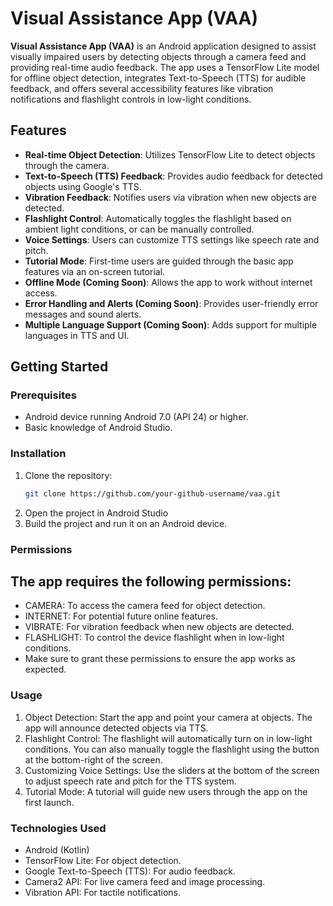 # Visual Assistance App (VAA)

**Visual Assistance App (VAA)** is an Android application designed to assist visually impaired users by detecting objects through a camera feed and providing real-time audio feedback. The app uses a TensorFlow Lite model for offline object detection, integrates Text-to-Speech (TTS) for audible feedback, and offers several accessibility features like vibration notifications and flashlight controls in low-light conditions.

## Features

- **Real-time Object Detection**: Utilizes TensorFlow Lite to detect objects through the camera.
- **Text-to-Speech (TTS) Feedback**: Provides audio feedback for detected objects using Google's TTS.
- **Vibration Feedback**: Notifies users via vibration when new objects are detected.
- **Flashlight Control**: Automatically toggles the flashlight based on ambient light conditions, or can be manually controlled.
- **Voice Settings**: Users can customize TTS settings like speech rate and pitch.
- **Tutorial Mode**: First-time users are guided through the basic app features via an on-screen tutorial.
- **Offline Mode (Coming Soon)**: Allows the app to work without internet access.
- **Error Handling and Alerts (Coming Soon)**: Provides user-friendly error messages and sound alerts.
- **Multiple Language Support (Coming Soon)**: Adds support for multiple languages in TTS and UI.

## Getting Started

### Prerequisites

- Android device running Android 7.0 (API 24) or higher.
- Basic knowledge of Android Studio.

### Installation

1. Clone the repository:
   ```bash
   git clone https://github.com/your-github-username/vaa.git
2. Open the project in Android Studio
3. Build the project and run it on an Android device.

### Permissions

## The app requires the following permissions:

- CAMERA: To access the camera feed for object detection.
- INTERNET: For potential future online features.
- VIBRATE: For vibration feedback when new objects are detected.
- FLASHLIGHT: To control the device flashlight when in low-light conditions.
- Make sure to grant these permissions to ensure the app works as expected.

### Usage
1. Object Detection: Start the app and point your camera at objects. The app will announce detected objects via TTS.
2. Flashlight Control: The flashlight will automatically turn on in low-light conditions. You can also manually toggle the flashlight using the button at the bottom-right of the screen.
3. Customizing Voice Settings: Use the sliders at the bottom of the screen to adjust speech rate and pitch for the TTS system.
4. Tutorial Mode: A tutorial will guide new users through the app on the first launch.

### Technologies Used
- Android (Kotlin)
- TensorFlow Lite: For object detection.
- Google Text-to-Speech (TTS): For audio feedback.
- Camera2 API: For live camera feed and image processing.
- Vibration API: For tactile notifications.

